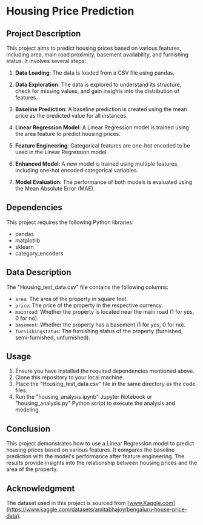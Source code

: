 # Housing Price Prediction

## Project Description

This project aims to predict housing prices based on various features, including area, main road proximity, basement availability, and furnishing status. It involves several steps:

1. **Data Loading**: The data is loaded from a CSV file using pandas.

2. **Data Exploration**: The data is explored to understand its structure, check for missing values, and gain insights into the distribution of features.

3. **Baseline Prediction**: A baseline prediction is created using the mean price as the predicted value for all instances.

4. **Linear Regression Model**: A Linear Regression model is trained using the area feature to predict housing prices.

5. **Feature Engineering**: Categorical features are one-hot encoded to be used in the Linear Regression model.

6. **Enhanced Model**: A new model is trained using multiple features, including one-hot encoded categorical variables.

7. **Model Evaluation**: The performance of both models is evaluated using the Mean Absolute Error (MAE).

## Dependencies

This project requires the following Python libraries:

- pandas
- matplotlib
- sklearn
- category_encoders


## Data Description

The "Housing_test_data.csv" file contains the following columns:

- `area`: The area of the property in square feet.
- `price`: The price of the property in the respective currency.
- `mainroad`: Whether the property is located near the main road (1 for yes, 0 for no).
- `basement`: Whether the property has a basement (1 for yes, 0 for no).
- `furnishingstatus`: The furnishing status of the property (furnished, semi-furnished, unfurnished).

## Usage

1. Ensure you have installed the required dependencies mentioned above.
2. Clone this repository to your local machine.
3. Place the "Housing_test_data.csv" file in the same directory as the code files.
4. Run the "housing_analysis.ipynb" Jupyter Notebook or "housing_analysis.py" Python script to execute the analysis and modeling.

## Conclusion

This project demonstrates how to use a Linear Regression model to predict housing prices based on various features. It compares the baseline prediction with the model's performance after feature engineering. The results provide insights into the relationship between housing prices and the area of the property.

## Acknowledgment

The dataset used in this project is sourced from [www.Kaggle.com](https://www.kaggle.com/datasets/amitabhajoy/bengaluru-house-price-data).


